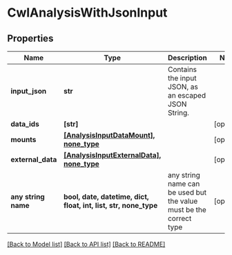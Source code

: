 # CwlAnalysisWithJsonInput


## Properties
Name | Type | Description | Notes
------------ | ------------- | ------------- | -------------
**input_json** | **str** | Contains the input JSON, as an escaped JSON String. | 
**data_ids** | **[str]** |  | [optional] 
**mounts** | [**[AnalysisInputDataMount], none_type**](AnalysisInputDataMount.md) |  | [optional] 
**external_data** | [**[AnalysisInputExternalData], none_type**](AnalysisInputExternalData.md) |  | [optional] 
**any string name** | **bool, date, datetime, dict, float, int, list, str, none_type** | any string name can be used but the value must be the correct type | [optional]

[[Back to Model list]](../README.md#documentation-for-models) [[Back to API list]](../README.md#documentation-for-api-endpoints) [[Back to README]](../README.md)


